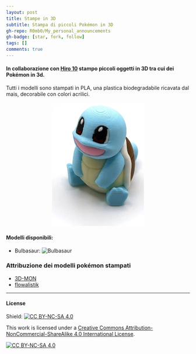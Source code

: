 ```yaml
---
layout: post
title: Stampe in 3D
subtitle: Stampa di piccoli Pokémon in 3D
gh-repo: R0mb0/My_personal_announcements
gh-badge: [star, fork, follow]
tags: []
comments: true
---
```


#### In collaborazione con [Hiro 10](https://www.instagram.com/hiro10_pesaro/) stampo piccoli oggetti in 3D tra cui dei Pokémon in 3d.

Tutti i modelli sono stampati in PLA, una plastica biodegradabile ricavata dal mais, decorabile con colori acrilici. 

<div align="center">
<img height="50%" width="50%" src="https://github.com/R0mb0/My_personal_announcements/blob/main/Buisness_cards/3D-Prints/pokemon.png" alt="Pokèmon" />
</div> 

#### Modelli disponibili: 

- Bulbasaur: 
  ![Bulbasaur](https://cdn.thingiverse.com/renders/81/4e/7c/0b/7c/bulbasaur_low_poly_pokemon_flowalistik_display_large.jpg)


### Attribuzione dei modelli pokémon stampati 

- [3D-MON](https://www.thingiverse.com/3d-mon/designs)
- [flowalistik](https://www.thingiverse.com/flowalistik/designs)
___
#### License
Shield: [![CC BY-NC-SA 4.0][cc-by-nc-sa-shield]][cc-by-nc-sa]

This work is licensed under a
[Creative Commons Attribution-NonCommercial-ShareAlike 4.0 International License][cc-by-nc-sa].

[![CC BY-NC-SA 4.0][cc-by-nc-sa-image]][cc-by-nc-sa]

[cc-by-nc-sa]: http://creativecommons.org/licenses/by-nc-sa/4.0/
[cc-by-nc-sa-image]: https://licensebuttons.net/l/by-nc-sa/4.0/88x31.png
[cc-by-nc-sa-shield]: https://img.shields.io/badge/License-CC%20BY--NC--SA%204.0-lightgrey.svg
